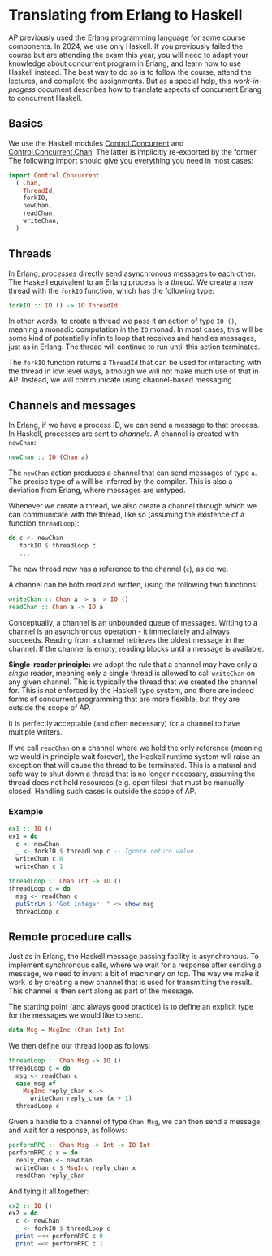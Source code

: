 # Translating from Erlang to Haskell

AP previously used the [Erlang programming
language](http://erlang.org/) for some course components. In 2024, we
use only Haskell. If you previously failed the course but are
attending the exam this year, you will need to adapt your knowledge
about concurrent program in Erlang, and learn how to use Haskell
instead. The best way to do so is to follow the course, attend the
lectures, and complete the assignments. But as a special help, this
*work-in-progess* document describes how to translate aspects of
concurrent Erlang to concurrent Haskell.

## Basics

We use the Haskell modules
[Control.Concurrent](https://hackage.haskell.org/package/base-4.20.0.1/docs/Control-Concurrent.html)
and
[Control.Concurrent.Chan](https://hackage.haskell.org/package/base-4.20.0.1/docs/Control-Concurrent-Chan.html).
The latter is implicitly re-exported by the former. The following
import should give you everything you need in most cases:

```Haskell
import Control.Concurrent
  ( Chan,
    ThreadId,
    forkIO,
    newChan,
    readChan,
    writeChan,
  )
```

## Threads

In Erlang, *processes* directly send asynchronous messages to each
other. The Haskell equivalent to an Erlang process is a *thread*. We
create a new thread with the `forkIO` function, which has the
following type:

```Haskell
forkIO :: IO () -> IO ThreadId
```

In other words, to create a thread we pass it an action of type `IO
()`, meaning a monadic computation in the `IO` monad. In most cases,
this will be some kind of potentially infinite loop that receives and
handles messages, just as in Erlang. The thread will continue to run
until this action terminates.

The `forkIO` function returns a `ThreadId` that can be used for
interacting with the thread in low level ways, although we will not
make much use of that in AP. Instead, we will communicate using
channel-based messaging.

## Channels and messages

In Erlang, if we have a process ID, we can send a message to that
process. In Haskell, processes are sent to *channels*. A channel is
created with `newChan`:

```Haskell
newChan :: IO (Chan a)
```

The `newChan` action produces a channel that can send messages of type
`a`. The precise type of `a` will be inferred by the compiler. This is
also a deviation from Erlang, where messages are untyped.

Whenever we create a thread, we also create a channel through which we
can communicate with the thread, like so (assuming the existence of a
function `threadLoop`):

```Haskell
do c <- newChan
   forkIO $ threadLoop c
   ...
```

The new thread now has a reference to the channel (`c`), as do we.

A channel can be both read and written, using the following two
functions:

```Haskell
writeChan :: Chan a -> a -> IO ()
readChan :: Chan a -> IO a
```

Conceptually, a channel is an unbounded queue of messages. Writing to
a channel is an asynchronous operation - it immediately and always
succeeds. Reading from a channel retrieves the oldest message in the
channel. If the channel is empty, reading blocks until a message is
available.

**Single-reader principle:** we adopt the rule that a channel may have
only a *single* reader, meaning only a single thread is allowed to
call `writeChan` on any given channel. This is typically the thread
that we created the channel for. This is not enforced by the Haskell
type system, and there are indeed forms of concurrent programming
that are more flexible, but they are outside the scope of AP.

It is perfectly acceptable (and often necessary) for a channel to have
multiple writers.

If we call `readChan` on a channel where we hold the only reference
(meaning we would in principle wait forever), the Haskell runtime
system will raise an exception that will cause the thread to be
terminated. This is a natural and safe way to shut down a thread that
is no longer necessary, assuming the thread does not hold resources
(e.g. open files) that must be manually closed. Handling such cases is
outside the scope of AP.

### Example

```Haskell
ex1 :: IO ()
ex1 = do
  c <- newChan
  _ <- forkIO $ threadLoop c -- Ignore return value.
  writeChan c 0
  writeChan c 1

threadLoop :: Chan Int -> IO ()
threadLoop c = do
  msg <- readChan c
  putStrLn $ "Got integer: " <> show msg
  threadLoop c
```

## Remote procedure calls

Just as in Erlang, the Haskell message passing facility is
asynchronous. To implement synchronous calls, where we wait for a
response after sending a message, we need to invent a bit of machinery
on top. The way we make it work is by creating a new channel that is
used for transmitting the result. This channel is then sent along as
part of the message.

The starting point (and always good practice) is to define an explicit
type for the messages we would like to send.

```Haskell
data Msg = MsgInc (Chan Int) Int
```

We then define our thread loop as follows:

```Haskell
threadLoop :: Chan Msg -> IO ()
threadLoop c = do
  msg <- readChan c
  case msg of
    MsgInc reply_chan x ->
      writeChan reply_chan (x + 1)
  threadLoop c
```

Given a handle to a channel of type `Chan Msg`, we can then send a
message, and wait for a response, as follows:

```Haskell
performRPC :: Chan Msg -> Int -> IO Int
performRPC c x = do
  reply_chan <- newChan
  writeChan c $ MsgInc reply_chan x
  readChan reply_chan
```

And tying it all together:

```Haskell
ex2 :: IO ()
ex2 = do
  c <- newChan
  _ <- forkIO $ threadLoop c
  print =<< performRPC c 0
  print =<< performRPC c 1

```
